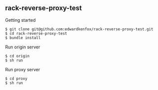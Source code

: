 ## rack-reverse-proxy-test

Getting started

```
$ git clone git@github.com:edwardkenfox/rack-reverse-proxy-test.git
$ cd rack-reverse-proxy-test
$ bundle install
```

Run origin server

```
$ cd origin
$ sh run
```

Run proxy server

```
$ cd proxy
$ sh run
```

